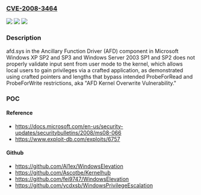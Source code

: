 ### [CVE-2008-3464](https://cve.mitre.org/cgi-bin/cvename.cgi?name=CVE-2008-3464)
![](https://img.shields.io/static/v1?label=Product&message=n%2Fa&color=blue)
![](https://img.shields.io/static/v1?label=Version&message=n%2Fa&color=blue)
![](https://img.shields.io/static/v1?label=Vulnerability&message=n%2Fa&color=brighgreen)

### Description

afd.sys in the Ancillary Function Driver (AFD) component in Microsoft Windows XP SP2 and SP3 and Windows Server 2003 SP1 and SP2 does not properly validate input sent from user mode to the kernel, which allows local users to gain privileges via a crafted application, as demonstrated using crafted pointers and lengths that bypass intended ProbeForRead and ProbeForWrite restrictions, aka "AFD Kernel Overwrite Vulnerability."

### POC

#### Reference
- https://docs.microsoft.com/en-us/security-updates/securitybulletins/2008/ms08-066
- https://www.exploit-db.com/exploits/6757

#### Github
- https://github.com/Al1ex/WindowsElevation
- https://github.com/Ascotbe/Kernelhub
- https://github.com/fei9747/WindowsElevation
- https://github.com/ycdxsb/WindowsPrivilegeEscalation

